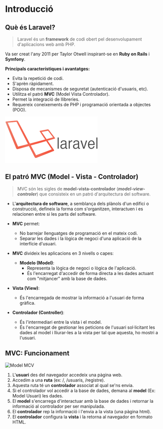 # Introducció

## Què és Laravel?

> Laravel és un **framework** de codi obert pel desenvolupament d'aplicacions web amb PHP.

Va ser creat l'any 2011 per Taylor Otwell inspirant-se en **Ruby on Rails** i **Symfony**.

**Principals característiques i avantatges:**
* Evita la repetició de codi.
* S'aprèn ràpidament.
* Disposa de mecanismes de seguretat (autenticació d'usuaris, etc).
* Utilitza el patró **MVC** (Model Vista Controlador).
* Permet la integració de llibreries.
* Requereix coneixements de PHP i programació orientada a objectes (POO).

![](/assets/laravel.png)

## El patró MVC (Model - Vista - Controlador)

> MVC són les sigles de **model-vista-controlador** (**_model-view-controler_**) que
consisteix en un patró d'arquitectura del software.


* L'**arquitectura de software**, a semblança dels plànols d'un edifici o construcció, defineix la forma com s'organitzen, interactuen i es relacionen entre si les parts del software.


* **MVC** permet:
  * No barrejar llenguatges de programació en el mateix codi.
  * Separar les dades i la lògica de negoci d'una aplicació de la interfície d'usuari.


* **MVC** divideix les aplicacions en 3 nivells o capes:
  * **Modelo (Model)**:
    * Representa la lògica de negoci o lògica de l'aplicació.
    * És l'encarregat d'accedir de forma directa a les dades actuant com "mitjancer" amb la base de dades.


* **Vista (View)**:
  * És l'encarregada de mostrar la informació a l'usuari de forma gràfica.


* **Controlador (Controller)**:
  * És l'intermediari entre la vista i el model.
  * És l'encarregat de gestionar les peticions de l'usuari sol·licitant les dades al model i lliurar-les a la vista per tal que aquesta, ho mostri a l'usuari.


## MVC: Funcionament

![Model MCV](https://i0.wp.com/www.magarrent.com/wp-content/uploads/2016/12/0-Selection_001.png?fit=964%2C519&ssl=1)

1. L'**usuari** des del navegador accedeix una pàgina web.
2. Accedim a una **ruta** (ex: /, /usuaris, /registre).
3. Aquesta ruta té un **controlador** associat al qual se'ns envia.
4. Si el controlador vol accedir a la base de dades, demana al **model** (Ex: Model Usuari) les dades.
5. El **model** s'encarrega d'interactuar amb la base de dades i retornar la informació al controlador per ser manipulada.
7. El **controlador** rep la informació i l'envia a la vista (una pàgina html).
8. El **controlador** configura la **vista** i la retorna al navegador en formato HTML.